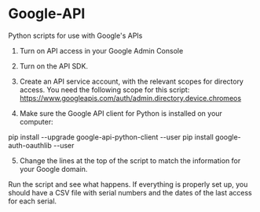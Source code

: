 # Google-API
Python scripts for use with Google's APIs

1. Turn on API access in your Google Admin Console

2. Turn on the API SDK.

3. Create an API service account, with the relevant scopes for directory access. You need the following scope for this script:
https://www.googleapis.com/auth/admin.directory.device.chromeos

4. Make sure the Google API client for Python is installed on your computer:

pip install --upgrade google-api-python-client --user
pip install google-auth-oauthlib --user

5. Change the lines at the top of the script to match the information for your Google domain.

Run the script and see what happens. If everything is properly set up, you should have a CSV file with serial numbers and the dates of the last access for each serial.
